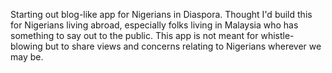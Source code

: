 Starting out blog-like app for Nigerians in Diaspora. Thought I'd build this for 
Nigerians living abroad, especially folks living in Malaysia who has something 
to say out to the public. This app is not meant for whistle-blowing but to share
views and concerns relating to Nigerians wherever we may be.